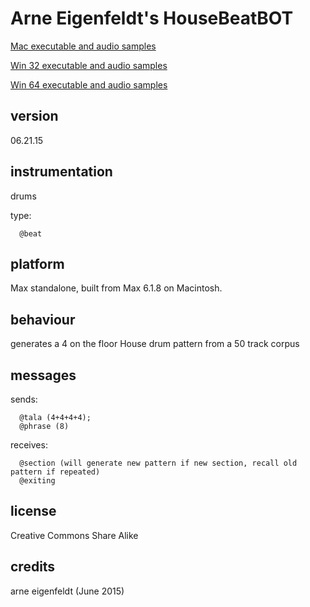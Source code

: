 # Arne Eigenfeldt's HouseBeatBOT #

[Mac executable and audio samples](https://www.sfu.ca/musebots/Musebot_Test_Suite/Musebots/Beat_generators/ae_HouseBeatBOT.zip)

[Win 32 executable and audio samples](https://www.sfu.ca/musebots/Musebot_Test_Suite/Musebots_Win32/Beat_generators/ae_HouseBeatBOT_w32.zip)

[Win 64 executable and audio samples](https://www.sfu.ca/musebots/Musebot_Test_Suite/Musebots_Win64/Beat_generators/ae_HouseBeatBOT_w64.zip)

## version ##

06.21.15

## instrumentation ##

drums

type:

      @beat

## platform ##

Max standalone, built from Max 6.1.8 on Macintosh.

## behaviour ##

generates a 4 on the floor House drum pattern from a 50 track corpus

## messages ##

sends:

      @tala (4+4+4+4);
      @phrase (8)

receives:

      @section (will generate new pattern if new section, recall old pattern if repeated)
      @exiting

## license ##

Creative Commons Share Alike

## credits ##

arne eigenfeldt (June 2015)

